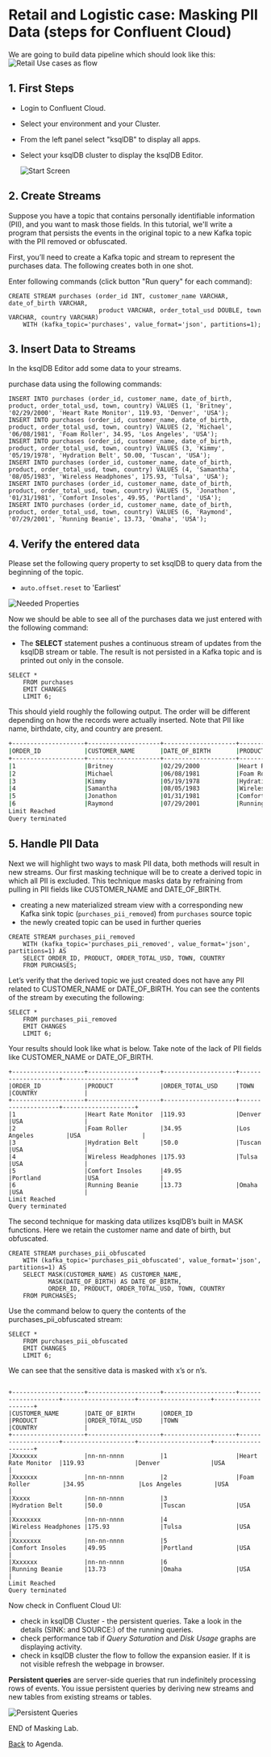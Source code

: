 # Retail and Logistic case: Masking PII Data (steps for Confluent Cloud)


We are going to build data pipeline which should look like this:
![Retail Use cases as flow](img/Mask1.png)

## 1. First Steps
- Login to Confluent Cloud.
- Select your environment and your Cluster.
- From the left panel select "ksqlDB" to display all apps.
- Select your ksqlDB cluster to display the ksqlDB Editor.

  ![Start Screen](img/Mask2.png)



## 2. Create Streams 

Suppose you have a topic that contains personally identifiable information (PII), and you want to mask those fields. In this tutorial, we'll write a program that persists the events in the original topic to a new Kafka topic with the PII removed or obfuscated.

First, you’ll need to create a Kafka topic and stream to represent the purchases data. The following creates both in one shot.

Enter following commands (click button "Run query" for each command):

```
CREATE STREAM purchases (order_id INT, customer_name VARCHAR, date_of_birth VARCHAR,
                         product VARCHAR, order_total_usd DOUBLE, town VARCHAR, country VARCHAR)
    WITH (kafka_topic='purchases', value_format='json', partitions=1);
```


## 3. Insert Data to Streams

In the ksqlDB Editor add some data to your streams.

purchase data using the following commands:
```
INSERT INTO purchases (order_id, customer_name, date_of_birth, product, order_total_usd, town, country) VALUES (1, 'Britney', '02/29/2000', 'Heart Rate Monitor', 119.93, 'Denver', 'USA');
INSERT INTO purchases (order_id, customer_name, date_of_birth, product, order_total_usd, town, country) VALUES (2, 'Michael', '06/08/1981', 'Foam Roller', 34.95, 'Los Angeles', 'USA');
INSERT INTO purchases (order_id, customer_name, date_of_birth, product, order_total_usd, town, country) VALUES (3, 'Kimmy', '05/19/1978', 'Hydration Belt', 50.00, 'Tuscan', 'USA');
INSERT INTO purchases (order_id, customer_name, date_of_birth, product, order_total_usd, town, country) VALUES (4, 'Samantha', '08/05/1983', 'Wireless Headphones', 175.93, 'Tulsa', 'USA');
INSERT INTO purchases (order_id, customer_name, date_of_birth, product, order_total_usd, town, country) VALUES (5, 'Jonathon', '01/31/1981', 'Comfort Insoles', 49.95, 'Portland', 'USA');
INSERT INTO purchases (order_id, customer_name, date_of_birth, product, order_total_usd, town, country) VALUES (6, 'Raymond', '07/29/2001', 'Running Beanie', 13.73, 'Omaha', 'USA');
```


## 4. Verify the entered data

Please set the following query property to set ksqlDB to query data from the beginning of the topic.
* ```auto.offset.reset``` to 'Earliest'

![Needed Properties](img/Mask3.png)



Now we should be able to see all of the purchases data we just entered with the following command:
- The **SELECT** statement pushes a continuous stream of updates from the ksqlDB stream or table. The result is not persisted in a Kafka topic and is printed out only in the console.


```
SELECT *
    FROM purchases
    EMIT CHANGES
    LIMIT 6;
```
This should yield roughly the following output. The order will be different depending on how the records were actually inserted. Note that PII like name, birthdate, city, and country are present.

```bash
+--------------------+--------------------+--------------------+--------------------+--------------------+--------------------+--------------------+
|ORDER_ID            |CUSTOMER_NAME       |DATE_OF_BIRTH       |PRODUCT             |ORDER_TOTAL_USD     |TOWN                |COUNTRY             |
+--------------------+--------------------+--------------------+--------------------+--------------------+--------------------+--------------------+
|1                   |Britney             |02/29/2000          |Heart Rate Monitor  |119.93              |Denver              |USA                 |
|2                   |Michael             |06/08/1981          |Foam Roller         |34.95               |Los Angeles         |USA                 |
|3                   |Kimmy               |05/19/1978          |Hydration Belt      |50.0                |Tuscan              |USA                 |
|4                   |Samantha            |08/05/1983          |Wireless Headphones |175.93              |Tulsa               |USA                 |
|5                   |Jonathon            |01/31/1981          |Comfort Insoles     |49.95               |Portland            |USA                 |
|6                   |Raymond             |07/29/2001          |Running Beanie      |13.73               |Omaha               |USA                 |
Limit Reached
Query terminated
```

## 5. Handle PII Data

Next we will highlight two ways to mask PII data, both methods will result in new streams.
Our first masking technique will be to create a derived topic in which all PII is excluded. This technique masks data by refraining from pulling in PII fields like CUSTOMER_NAME and DATE_OF_BIRTH.

- creating a new materialized stream view with a corresponding new Kafka sink topic (`purchases_pii_removed`) from `purchases` source topic
- the newly created topic can be used in further queries
```
CREATE STREAM purchases_pii_removed
    WITH (kafka_topic='purchases_pii_removed', value_format='json', partitions=1) AS
    SELECT ORDER_ID, PRODUCT, ORDER_TOTAL_USD, TOWN, COUNTRY
    FROM PURCHASES;
```
Let’s verify that the derived topic we just created does not have any PII related to CUSTOMER_NAME or DATE_OF_BIRTH. You can see the contents of the stream by executing the following:

```
SELECT *
    FROM purchases_pii_removed
    EMIT CHANGES
    LIMIT 6;
```

Your results should look like what is below. Take note of the lack of PII fields like CUSTOMER_NAME or DATE_OF_BIRTH.

```
+--------------------+--------------------+--------------------+--------------------+--------------------+
|ORDER_ID            |PRODUCT             |ORDER_TOTAL_USD     |TOWN                |COUNTRY             |
+--------------------+--------------------+--------------------+--------------------+--------------------+
|1                   |Heart Rate Monitor  |119.93              |Denver              |USA                 |
|2                   |Foam Roller         |34.95               |Los Angeles         |USA                 |
|3                   |Hydration Belt      |50.0                |Tuscan              |USA                 |
|4                   |Wireless Headphones |175.93              |Tulsa               |USA                 |
|5                   |Comfort Insoles     |49.95               |Portland            |USA                 |
|6                   |Running Beanie      |13.73               |Omaha               |USA                 |
Limit Reached
Query terminated
```
The second technique for masking data utilizes ksqlDB’s built in MASK functions. Here we retain the customer name and date of birth, but obfuscated.

```
CREATE STREAM purchases_pii_obfuscated
    WITH (kafka_topic='purchases_pii_obfuscated', value_format='json', partitions=1) AS
    SELECT MASK(CUSTOMER_NAME) AS CUSTOMER_NAME,
           MASK(DATE_OF_BIRTH) AS DATE_OF_BIRTH,
           ORDER_ID, PRODUCT, ORDER_TOTAL_USD, TOWN, COUNTRY
    FROM PURCHASES;
```

Use the command below to query the contents of the purchases_pii_obfuscated stream:

```
SELECT *
    FROM purchases_pii_obfuscated
    EMIT CHANGES
    LIMIT 6;
```

We can see that the sensitive data is masked with x’s or n’s.

```

+--------------------+--------------------+--------------------+--------------------+--------------------+--------------------+--------------------+
|CUSTOMER_NAME       |DATE_OF_BIRTH       |ORDER_ID            |PRODUCT             |ORDER_TOTAL_USD     |TOWN                |COUNTRY             |
+--------------------+--------------------+--------------------+--------------------+--------------------+--------------------+--------------------+
|Xxxxxxx             |nn-nn-nnnn          |1                   |Heart Rate Monitor  |119.93              |Denver              |USA                 |
|Xxxxxxx             |nn-nn-nnnn          |2                   |Foam Roller         |34.95               |Los Angeles         |USA                 |
|Xxxxx               |nn-nn-nnnn          |3                   |Hydration Belt      |50.0                |Tuscan              |USA                 |
|Xxxxxxxx            |nn-nn-nnnn          |4                   |Wireless Headphones |175.93              |Tulsa               |USA                 |
|Xxxxxxxx            |nn-nn-nnnn          |5                   |Comfort Insoles     |49.95               |Portland            |USA                 |
|Xxxxxxx             |nn-nn-nnnn          |6                   |Running Beanie      |13.73               |Omaha               |USA                 |
Limit Reached
Query terminated
```

Now check in Confluent Cloud UI:
* check in ksqlDB Cluster - the persistent queries. Take a look in the details (SINK: and SOURCE:) of the running queries.
* check performance tab if *Query Saturation* and *Disk Usage* graphs are displaying activity.
* check in ksqlDB cluster the flow to follow the expansion easier. If it is not visible refresh the webpage in browser.

**Persistent queries** are server-side queries that run indefinitely processing rows of events. You issue persistent queries by deriving new streams and new tables from existing streams or tables.

![Persistent Queries](img/Mask4.png)

END of Masking Lab.

[Back](../README.md#Agenda) to Agenda.
